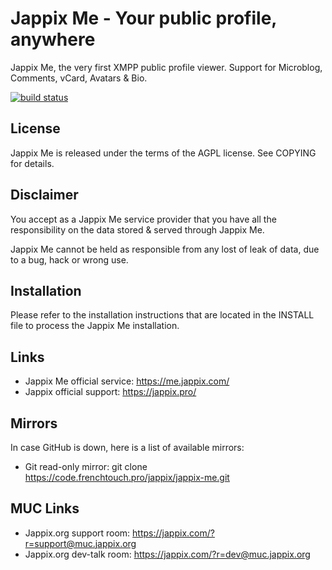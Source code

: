 Jappix Me - Your public profile, anywhere
=========================================

Jappix Me, the very first XMPP public profile viewer. Support for Microblog, Comments, vCard, Avatars & Bio.


[![build status](https://ci.frenchtouch.pro/projects/12/status.png?ref=master)](https://ci.frenchtouch.pro/projects/12?ref=master)


License
-------

Jappix Me is released under the terms of the AGPL license. See COPYING for details.


Disclaimer
----------

You accept as a Jappix Me service provider that you have all the responsibility on the data stored & served through Jappix Me.

Jappix Me cannot be held as responsible from any lost of leak of data, due to a bug, hack or wrong use.


Installation
------------

Please refer to the installation instructions that are located in the INSTALL file to process the Jappix Me installation.


Links
-----

* Jappix Me official service: https://me.jappix.com/
* Jappix official support: https://jappix.pro/


Mirrors
-------

In case GitHub is down, here is a list of available mirrors:

* Git read-only mirror: git clone https://code.frenchtouch.pro/jappix/jappix-me.git


MUC Links
---------

* Jappix.org support room: https://jappix.com/?r=support@muc.jappix.org
* Jappix.org dev-talk room: https://jappix.com/?r=dev@muc.jappix.org